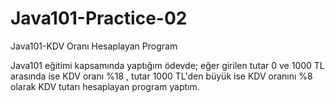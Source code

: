 # Java101-Practice-02
Java101-KDV Oranı Hesaplayan Program

Java101 eğitimi kapsamında yaptığım ödevde; eğer girilen tutar 0 ve 1000 TL arasında ise KDV oranı %18 , tutar 1000 TL'den büyük ise KDV oranını %8 olarak KDV tutarı hesaplayan program yaptım.
